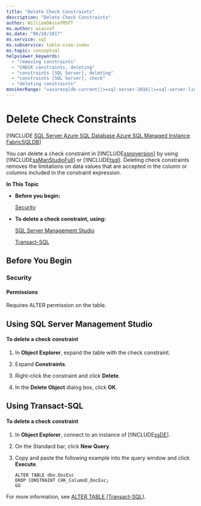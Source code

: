 ```yaml
---
title: "Delete Check Constraints"
description: "Delete Check Constraints"
author: WilliamDAssafMSFT
ms.author: wiassaf
ms.date: "06/28/2017"
ms.service: sql
ms.subservice: table-view-index
ms.topic: conceptual
helpviewer_keywords:
  - "removing constraints"
  - "CHECK constraints, deleting"
  - "constraints [SQL Server], deleting"
  - "constraints [SQL Server], check"
  - "deleting constraints"
monikerRange: "=azuresqldb-current||>=sql-server-2016||>=sql-server-linux-2017||=azuresqldb-mi-current||=fabric"
---
```

# Delete Check Constraints
[!INCLUDE [SQL Server Azure SQL Database Azure SQL Managed Instance FabricSQLDB](../../includes/applies-to-version/sql-asdb-asdbmi-fabricsqldb.md)]

  You can delete a check constraint in [!INCLUDE[ssnoversion](../../includes/ssnoversion-md.md)] by using [!INCLUDE[ssManStudioFull](../../includes/ssmanstudiofull-md.md)] or [!INCLUDE[tsql](../../includes/tsql-md.md)]. Deleting check constraints removes the limitations on data values that are accepted in the column or columns included in the constraint expression.  
  
 **In This Topic**  
  
-   **Before you begin:**  
  
     [Security](#Security)  
  
-   **To delete a check constraint, using:**  
  
     [SQL Server Management Studio](#SSMSProcedure)  
  
     [Transact-SQL](#TsqlProcedure)  
  
##  <a name="BeforeYouBegin"></a> Before You Begin  
  
###  <a name="Security"></a> Security  
  
####  <a name="Permissions"></a> Permissions  
 Requires ALTER permission on the table.  
  
##  <a name="SSMSProcedure"></a> Using SQL Server Management Studio  
  
#### To delete a check constraint  
  
1.  In **Object Explorer**, expand the table with the check constraint.  
  
2.  Expand  **Constraints**.  
  
3.  Right-click the constraint and click **Delete**.  
  
4.  In the **Delete Object** dialog box, click **OK**.  
  
##  <a name="TsqlProcedure"></a> Using Transact-SQL  
  
#### To delete a check constraint  
  
1.  In **Object Explorer**, connect to an instance of [!INCLUDE[ssDE](../../includes/ssde-md.md)].  
  
2.  On the Standard bar, click **New Query**.  
  
3.  Copy and paste the following example into the query window and click **Execute**.  
  
    ```  
    ALTER TABLE dbo.DocExc   
    DROP CONSTRAINT CHK_ColumnD_DocExc;  
    GO  
    ```  
  
 For more information, see [ALTER TABLE &#40;Transact-SQL&#41;](../../t-sql/statements/alter-table-transact-sql.md).  
  
  
